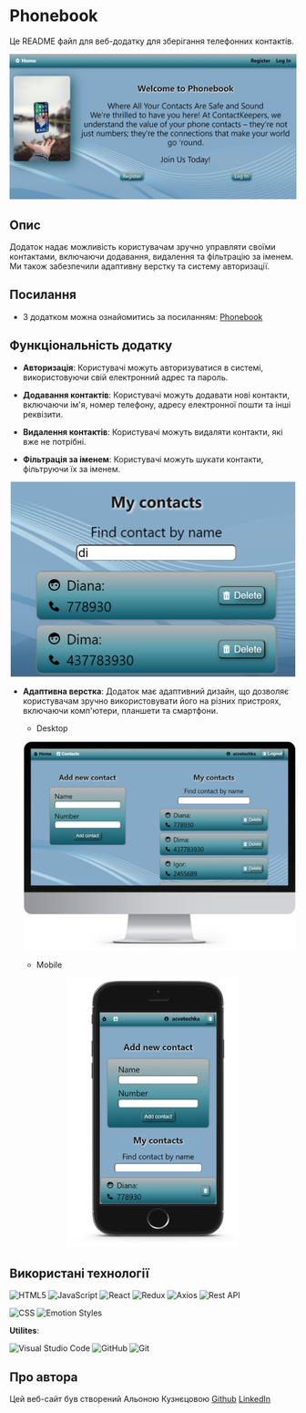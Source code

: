 # Phonebook

Це README файл для веб-додатку для зберігання телефонних контактів. 

![Home Page of Phonebook](./assets/home-phonebook.png)

## Опис 

Додаток надає можливість користувачам зручно управляти своїми контактами, включаючи додавання, видалення та фільтрацію за іменем. Ми також забезпечили адаптивну верстку та систему авторизації.

## Посилання

- З додатком можна ознайомитись за посиланням:  [Phonebook](https://acvetochka.github.io/Phonebook)

## Функціональність додатку

- **Авторизація**: Користувачі можуть авторизуватися в системі, використовуючи свій електронний адрес та пароль.

- **Додавання контактів**: Користувачі можуть додавати нові контакти, включаючи ім'я, номер телефону, адресу електронної пошти та інші реквізити.

- **Видалення контактів**: Користувачі можуть видаляти контакти, які вже не потрібні.

- **Фільтрація за іменем**: Користувачі можуть шукати контакти, фільтруючи їх за іменем.

<div align="center">
     <img src="./assets/filter-phonebook.png" width="500">
</div>
<!-- ![Filter](./assets/filter-phonebook.png) -->

- **Адаптивна верстка**: Додаток має адаптивний дизайн, що дозволяє користувачам зручно використовувати його на різних пристроях, включаючи комп'ютери, планшети та смартфони.

  - Desktop
    
  ![Desktop](./assets/desktop.png)

  - Mobile

<div align="center">
  <img src="./assets/mobile.png" width="300">
</div>
<!-- ![Mobile](./assets/mobile-phonebook.png) -->

## Використані технології

  ![HTML5](https://img.shields.io/badge/html5-%23E34F26.svg?style=for-the-badge&logo=html5&logoColor=white)
  ![JavaScript](https://img.shields.io/badge/javascript-%23323330.svg?style=for-the-badge&logo=javascript&logoColor=%23F7DF1E)
  ![React](https://img.shields.io/badge/react-%2320232a.svg?style=for-the-badge&logo=react&logoColor=%2361DAFB)
  ![Redux](https://img.shields.io/badge/redux-%23593d88.svg?style=for-the-badge&logo=redux&logoColor=white)
  ![Axios](https://img.shields.io/badge/Axios-5A29E4?style=for-the-badge&logo=axios&logoColor=white)
  ![Rest API](https://img.shields.io/badge/Rest_API-gray?style=for-the-badge)

  ![CSS](https://img.shields.io/badge/CSS3-1572B6?style=for-the-badge&logo=css3&logoColor=white)
  ![Emotion Styles](https://img.shields.io/badge/Emotion-D26AC2?style=for-the-badge)

 **Utilites**:

   ![Visual Studio Code](https://img.shields.io/badge/Visual%20Studio%20Code-0078d7.svg?style=for-the-badge&logo=visual-studio-code&logoColor=white)
   ![GitHub](https://img.shields.io/badge/github-%23121011.svg?style=for-the-badge&logo=github&logoColor=white)
   ![Git](https://img.shields.io/badge/git-%23F05033.svg?style=for-the-badge&logo=git&logoColor=white)


## Про автора
Цей веб-сайт був створений Альоною Кузнєцовою
[Github](https://github.com/acvetochka)
[LinkedIn](https://www.linkedin.com/in/alona-kuznietsova/)
